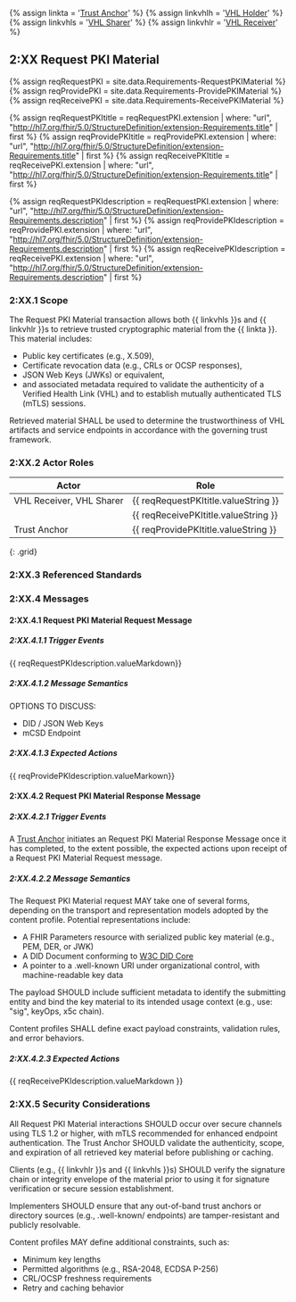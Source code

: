 
{% assign linkta = '<a href="ActorDefinition-TrustAnchor.html">Trust Anchor</a>' %}
{% assign linkvhlh = '<a href="ActorDefinition-VHLHolder.html">VHL Holder</a>' %}
{% assign linkvhls = '<a href="ActorDefinition-VHLSharer.html">VHL Sharer</a>' %}
{% assign linkvhlr = '<a href="ActorDefinition-VHLReceiver.html">VHL Receiver</a>' %}

## 2:XX Request PKI Material

{% assign reqRequestPKI = site.data.Requirements-RequestPKIMaterial %}
{% assign reqProvidePKI = site.data.Requirements-ProvidePKIMaterial %}
{% assign reqReceivePKI = site.data.Requirements-ReceivePKIMaterial %}


{% assign reqRequestPKItitle = reqRequestPKI.extension  | where: "url", "http://hl7.org/fhir/5.0/StructureDefinition/extension-Requirements.title" | first %}
{% assign reqProvidePKItitle = reqProvidePKI.extension  | where: "url", "http://hl7.org/fhir/5.0/StructureDefinition/extension-Requirements.title" | first %}
{% assign reqReceivePKItitle = reqReceivePKI.extension  | where: "url", "http://hl7.org/fhir/5.0/StructureDefinition/extension-Requirements.title" | first %}


{% assign reqRequestPKIdescription = reqRequestPKI.extension  | where: "url", "http://hl7.org/fhir/5.0/StructureDefinition/extension-Requirements.description" | first %}
{% assign reqProvidePKIdescription = reqProvidePKI.extension  | where: "url", "http://hl7.org/fhir/5.0/StructureDefinition/extension-Requirements.description" | first %}
{% assign reqReceivePKIdescription = reqReceivePKI.extension  | where: "url", "http://hl7.org/fhir/5.0/StructureDefinition/extension-Requirements.description" | first %}


### 2:XX.1 Scope

The Request PKI Material transaction allows both {{ linkvhls }}s and {{ linkvhlr }}s to retrieve trusted cryptographic material from the {{ linkta }}. This material includes:

- Public key certificates (e.g., X.509),
- Certificate revocation data (e.g., CRLs or OCSP responses),
- JSON Web Keys (JWKs) or equivalent,
- and associated metadata required to validate the authenticity of a Verified Health Link (VHL) and to establish mutually authenticated TLS (mTLS) sessions.
    
Retrieved material SHALL be used to determine the trustworthiness of VHL artifacts and service endpoints in accordance with the governing trust framework.

### 2:XX.2 Actor Roles


| Actor | Role |
|-------|--------|
| VHL Receiver, VHL Sharer | {{ reqRequestPKItitle.valueString }} |
|                          | {{ reqReceivePKItitle.valueString }} |
| Trust Anchor             | {{ reqProvidePKItitle.valueString }} |
{: .grid}

### 2:XX.3 Referenced Standards


### 2:XX.4 Messages

#### 2:XX.4.1 Request PKI Material Request Message
##### 2:XX.4.1.1 Trigger Events
{{ reqRequestPKIdescription.valueMarkdown}}

##### 2:XX.4.1.2 Message Semantics
OPTIONS TO DISCUSS:
* DID / JSON Web Keys
* mCSD Endpoint

##### 2:XX.4.1.3 Expected Actions
{{ reqProvidePKIdescription.valueMarkown}}

#### 2:XX.4.2 Request PKI Material Response Message 

##### 2:XX.4.2.1 Trigger Events

A [Trust Anchor](ActorDefinition-TrustAnchor.html) initiates an Request PKI Material Response Message once it has completed, to the extent possible, the expected actions upon receipt of a Request PKI Material Request message.

##### 2:XX.4.2.2  Message Semantics
The Request PKI Material request MAY take one of several forms, depending on the transport and representation models adopted by the content profile. Potential representations include:

- A FHIR Parameters resource with serialized public key material (e.g., PEM, DER, or JWK)
- A DID Document conforming to [W3C DID Core](https://www.w3.org/TR/did-core/)
- A pointer to a .well-known URI under organizational control, with machine-readable key data
    
The payload SHOULD include sufficient metadata to identify the submitting entity and bind the key material to its intended usage context (e.g., use: "sig", keyOps, x5c chain).

Content profiles SHALL define exact payload constraints, validation rules, and error behaviors.

##### 2:XX.4.2.3 Expected Actions
{{ reqReceivePKIdescription.valueMarkdown }}


### 2:XX.5 Security Considerations 
All Request PKI Material interactions SHOULD occur over secure channels using TLS 1.2 or higher, with mTLS recommended for enhanced endpoint authentication. The Trust Anchor SHOULD validate the authenticity, scope, and expiration of all retrieved key material before publishing or caching.

Clients (e.g., {{ linkvhlr }}s and {{ linkvhls }}s) SHOULD verify the signature chain or integrity envelope of the material prior to using it for signature verification or secure session establishment.

Implementers SHOULD ensure that any out-of-band trust anchors or directory sources (e.g., .well-known/ endpoints) are tamper-resistant and publicly resolvable.

Content profiles MAY define additional constraints, such as:
- Minimum key lengths
- Permitted algorithms (e.g., RSA-2048, ECDSA P-256)
- CRL/OCSP freshness requirements
- Retry and caching behavior







